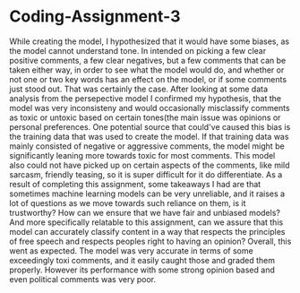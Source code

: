 # Coding-Assignment-3

While creating the model, I hypothesized that it would have some biases, as the model cannot understand tone. In intended on picking a few clear positive comments, a few clear negatives, but a few comments that can be taken either way, in order to see what the model would do, and whether or not one or two key words has an effect on the model, or if some comments just stood out. That was certainly the case. After looking at some data analysis from the persepective model I confirmed my hypothesis, that the model was very inconsisteny and would occasionally misclassify comments as toxic or untoxic based on certain tones(the main issue was opinions or personal preferences. One potential source that could've caused this bias is the training data that was used to create the model. If that training data was mainly consisted of negative or aggressive comments, the model might be significantly leaning more towards toxic for most comments. This model also could not have picked up on certain aspects of the comments, like mild sarcasm, friendly teasing, so it is super difficult for it do differentiate. As a result of completing this assignment, some takeaways I had are that sometimes machine learning models can be very unreliable, and it raises a lot of questions as we move towards such reliance on them, is it trustworthy? How can we ensure that we have fair and unbiased models? And more specifically relatable to this assignment, can we assure that this model can accurately classify content in a way that respects the principles of free speech and respects peoples right to having an opinion? 
Overall, this went as expected. The model was very accurate in terms of some exceedingly toxi comments, and it easily caught those and graded them properly. However its performance with some strong opinion based and even political comments was very poor. 
